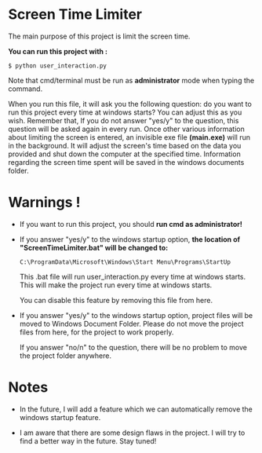 
# Screen Time Limiter

The main purpose of this project is limit the screen time.

**You can run this project with :**
```
$ python user_interaction.py
```
Note that cmd/terminal must be run as **administrator** mode when typing the command.

When you run this file, it will ask you the following question: do you want to run this project every time at windows starts? You can adjust this as you wish. Remember that, If you do not answer "yes/y" to the question, this question will be asked again in every run. Once other various information about limiting the screen is entered, an invisible exe file **(main.exe)** will run in the background. It will adjust the screen's time based on the data you provided and shut down the computer at the specified time. Information regarding the screen time spent will be saved in the windows documents folder.

# Warnings !

 - If you want to run this project, you should **run cmd as administrator!**

 - If you answer "yes/y" to the windows startup option, **the location of "ScreenTimeLimiter.bat" will be changed to:**
	```
	C:\ProgramData\Microsoft\Windows\Start Menu\Programs\StartUp
	```
	This .bat file will run user_interaction.py every time at windows starts. This will make the project run every time at windows starts.
	
	You can disable this feature by removing this file from here.
 
 - If you answer "yes/y" to the windows startup option, project files will be moved to Windows Document Folder. Please do not move the project files from here, for the project to work properly. 

	If you answer "no/n" to the question, there will be no problem to move the project folder anywhere.

# Notes

 - In the future, I will add a feature which we can automatically remove the windows startup feature.
 
 - I am aware that there are some design flaws in the project. I will try to find a better way in the future. Stay tuned!


